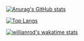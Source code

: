 [![Anurag's GitHub stats](https://github-readme-stats.vercel.app/api?username=eakira&count_private=true&show_icons=true&theme=dracula)](https://github.com/anuraghazra/github-readme-stats)

[![Top Langs](https://github-readme-stats.vercel.app/api/top-langs/?username=eakira&count_private=true&layout=compact&show_icons=true&theme=dracula)](https://github.com/anuraghazra/github-readme-stats)


 
 [![willianrod's wakatime stats](https://github-readme-stats.vercel.app/api/wakatime?username=eakira&count_private=true&layout=compact&show_icons=true&theme=dracula)](https://github.com/anuraghazra/github-readme-stats)

